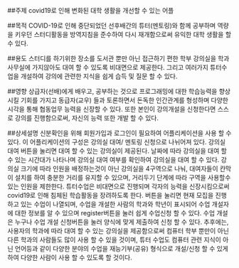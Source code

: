 ##주제
covid19로 인해 변화된 대학 생활을 개선할 수 있는 어플

##목적
COVID-19로 인해 중단되었던 선후배간의 튜터(멘토링)와 함께 공부하며 역량을 키우던 스터디활동을
방역지침을 준수하여 다시 재개함으로써 유익한 대학 생활을 할 수 있다.

##용도
스터디를 하기위한 장소를 도서관 뿐만 아닌 접근하기 편한 학부 강의실을 학과 사무실에 가지않아도 대여 할 수 있도록 비대면으로 제공한다.
그리고 여러가지 튜터수업을 개설하여 강의에 관련한 지식을 쉽게 습득 및 질문 할 수 있다.


##영향
상급자(선배)에게 배우고, 공부하는 것으로
프로그래밍에 대한 학습능력을 향상시킬 기회를 가지고
동급자(교우) 들과 토론하면서 돈독한 인간관계를 형성하며
다양한 시각을 통해 협동업무 능력을 신장할 수 있다.
또한 본인이 강의개설을 신청한다면
스스로 강의를 진행함으로써, 자신의 능력 또한 개발 할 수 있다.

##상세설명
신분확인을 위해 회원가입과 로그인이 필요하여 어플리케이션을 사용 할 수 있다.
이 어플리케이션의 구성은 강의실 대여/ 멘토링 신청으로 나뉘어져 있다.
강의실 대여 버튼을 눌리면 대여 할 수 있는 강의실이 제공된다.
날짜에 따라 강의실을 대여 할 수 있는 시간대가 나타나며 강의실 대여 여부를 확인하여 강의실을 대여 할 수 있다.
강의실 크기에 따라 인원을 배정하는것이 아닌 강의실을 4구역으로 나눠, 대여자들이 칸막이 설치를 하여 충분한 거리를 유지할 수 있으며, 거리두기 단계에 따라 구역을 사용할수 있는 인원을 제한한다.
튜터수업은 비대면으로 진행되며 각자의 능력을 신장시킴으로써 covid19로 인해 침체된 학습활동을 장려하도록 한다.
버튼을 눌리면 현재 모집을 진행하고 있는 수업이 나열되며, 수업을 개설한 사람의 학과와 학년이 표시되어
수업 개설자에 대한 정보를 알 수 있으며 register버튼을 눌러 쉽게 수업신청 할 수 있다.
수업 개설은 누구나 수업 개설 신청버튼을 눌러 양식에 맞게 제출하여 신청 할 수 있다.
추후에는, 사용자의 학과에 따라 대여 할 수 있는 강의실을 제공함으로써
컴퓨터 학부 뿐만이 아닌 다른 학과의 사람들도 많이 사용 할 수 있을 것이며,
튜터 수업도 컴퓨터 관련 지식이 아닌 
언어등과 같이 다양한 분야의 수업을 재능기부(공유) 형식으로 개설/신청 할 수 있게 하여 
다양한 사람이 사용 할 수 있도록 할 것이다.
